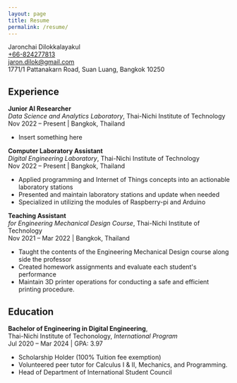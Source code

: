 ```yaml
---
layout: page
title: Resume
permalink: /resume/
---
```


Jaronchai Dilokkalayakul\
[+66-824277813][tel]\
[jaron.dilok@gmail.com][mail]\
1771/1 Pattanakarn Road, Suan Luang, Bangkok 10250

[tel]: tel:+66824277813
[mail]: mailto:jaron.dilok@gmail.com

## Experience

**Junior AI Researcher**\
*Data Science and Analytics Laboratory*,
Thai-Nichi Institute of Technology\
Nov 2022 – Present | Bangkok, Thailand

- Insert something here

**Computer Laboratory Assistant**\
*Digital Engineering Laboratory*,
Thai-Nichi Institute of Technology\
Nov 2022 – Present | Bangkok, Thailand

- Applied programming and Internet of Things concepts into an actionable laboratory stations
- Presented and maintain laboratory stations and update when needed
- Specialized in utilizing the modules of Raspberry-pi and Arduino

**Teaching Assistant**\
*for Engineering Mechanical Design Course*,
Thai-Nichi Institute of Technology\
Nov 2021 – Mar 2022 | Bangkok, Thailand

- Taught the contents of the Engineering Mechanical Design course along side the professor
- Created homework assignments and evaluate each student's performance
- Maintain 3D printer operations for conducting a safe and efficient printing procedure.

## Education

**Bachelor of Engineering in Digital Engineering**,\
Thai-Nichi Institute of Techonology, *International Program*\
Jul 2020 – Mar 2024 | GPA: 3.97

- Scholarship Holder (100% Tuition fee exemption)
- Volunteered peer tutor for Calculus I & II, Mechanics, and Programming.
- Head of Department of International Student Council


